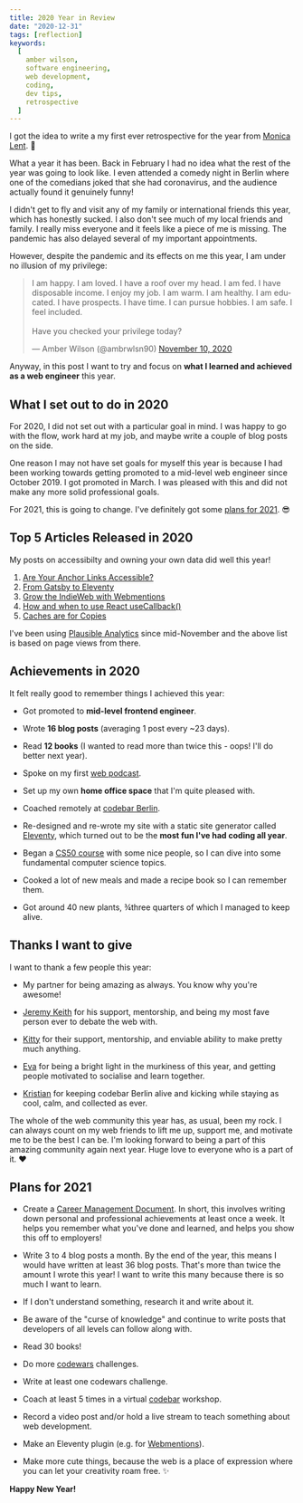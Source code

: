 ```yaml
---
title: 2020 Year in Review
date: "2020-12-31"
tags: [reflection]
keywords:
  [
    amber wilson,
    software engineering,
    web development,
    coding,
    dev tips,
    retrospective
  ]
---
```


I got the idea to write a my first ever retrospective for the year from <a href="https://monicalent.com/">Monica Lent</a>. <span role="img" aria-hidden="true">&#128591;</span>

What a year it has been. Back in February I had no idea what the rest of the year was going to look like. I even attended a comedy night in Berlin where one of the comedians joked that she had coronavirus, and the audience actually found it genuinely funny! 

I didn't get to fly and visit any of my family or international friends this year, which has honestly sucked. I also don't see much of my local friends and family. I really miss everyone and it feels like a piece of me is missing. The pandemic has also delayed several of my important appointments. 

However, despite the pandemic and its effects on me this year, I am under no illusion of my privilege:

<blockquote class="twitter-tweet"><p lang="en" dir="ltr">I am happy. I am loved. I have a roof over my head. I am fed. I have disposable income. I enjoy my job. I am warm. I am healthy. I am educated. I have prospects. I have time. I can pursue hobbies. I am safe. I feel included.<br><br>Have you checked your privilege today?</p>&mdash; Amber Wilson (@ambrwlsn90) <a href="https://twitter.com/ambrwlsn90/status/1326196231371182083?ref_src=twsrc%5Etfw">November 10, 2020</a></blockquote>

Anyway, in this post I want to try and focus on <strong>what I learned and achieved as a web engineer</strong> this year.

## What I set out to do in 2020

For 2020, I did not set out with a particular goal in mind. I was happy to go with the flow, work hard at my job, and maybe write a couple of blog posts on the side. 

One reason I may not have set goals for myself this year is because I had been working towards getting promoted to a mid-level web engineer since October 2019. I got promoted in March. I was pleased with this and did not make any more solid professional goals.

For 2021, this is going to change. I've definitely got some [plans for 2021](#plans-for-2021). <span role="img" aria-hidden="true">&#128526;</span>

## Top 5 Articles Released in 2020

My posts on accessibilty and owning your own data did well this year!

1. [Are Your Anchor Links Accessible?](https://amberwilson.co.uk/blog/are-your-anchor-links-accessible/)
2. [From Gatsby to Eleventy](https://amberwilson.co.uk/blog/from-gatsby-to-eleventy/)
3. [Grow the IndieWeb with Webmentions](https://amberwilson.co.uk/blog/grow-the-indieweb-with-webmentions/)
4. [How and when to use React useCallback()](http://localhost:8080/blog/how-and-when-to-use-react-usecallback/)
5. [Caches are for Copies](https://amberwilson.co.uk/blog/caches-are-for-copies/)

 I've been using [Plausible Analytics](https://plausible.io/) since mid-November and the above list is based on page views from there.

## Achievements in 2020

It felt really good to remember things I achieved this year:

- Got promoted to **mid-level frontend engineer**.

- Wrote **16 blog posts** (averaging 1 post every ~23 days).

- Read **12 books** (I wanted to read more than twice this - oops! I'll do better next year).

- Spoke on my first [web podcast](https://aquestionofcode.com/62-what-is-it-like-to-have-a-mentor-amber-wilson/).

- Set up my own **home office space** that I'm quite pleased with.

- Coached remotely at [codebar Berlin](https://codebar.io/berlin).

- Re-designed and re-wrote my site with a static site generator called [Eleventy](https://www.11ty.dev/), which turned out to be the **most fun I've had coding all year**.

- Began a [CS50 course](https://cs50.harvard.edu/college/2020/fall/) with some nice people, so I can dive into some fundamental computer science topics.

- Cooked a lot of new meals and made a recipe book so I can remember them.

- Got around 40 new plants, <span aria-hidden="true">&#190;</span><span class="hidden">three quarters</span> of which I managed to keep alive.

## Thanks I want to give

I want to thank a few people this year:

- My partner for being amazing as always. You know why you're awesome!

- [Jeremy Keith](https://adactio.com) for his support, mentorship, and being my most fave person ever to debate the web with.

- [Kitty](https://kittygiraudel.com) for their support, mentorship, and enviable ability to make pretty much anything.

- [Eva](https://includejs.dev/) for being a bright light in the murkiness of this year, and getting people motivated to socialise and learn together.

- [Kristian](https://twitter.com/khamiltonuk) for keeping codebar Berlin alive and kicking while staying as cool, calm, and collected as ever.

The whole of the web community this year has, as usual, been my rock. I can always count on my web friends to lift me up, support me, and motivate me to be the best I can be. I'm looking forward to being a part of this amazing community again next year. Huge love to everyone who is a part of it. <span aria-hidden="true">&#9829;</span>

## Plans for 2021

- Create a [Career Management Document](https://alistapart.com/article/the-career-management-document/). In short, this involves writing down personal and professional achievements at least once a week. It helps you remember what you've done and learned, and helps you show this off to employers!

- Write 3 to 4 blog posts a month. By the end of the year, this means I would have written at least 36 blog posts. That's more than twice the amount I wrote this year! I want to write this many because there is so much I want to learn.

- If I don't understand something, research it and write about it.

- Be aware of the "curse of knowledge" and continue to write posts that developers of all levels can follow along with. 

- Read 30 books!

- Do more [codewars](https://www.codewars.com/) challenges.

- Write at least one codewars challenge.

- Coach at least 5 times in a virtual [codebar](https://codebar.io/) workshop.

- Record a video post and/or hold a live stream to teach something about web development.

- Make an Eleventy plugin (e.g. for [Webmentions](https://indieweb.org/Webmention)).

- Make more cute things, because the web is a place of expression where you can let your creativity roam free. <span aria-hidden="true">&#x2728;</span>

<strong>Happy New Year!</strong>
